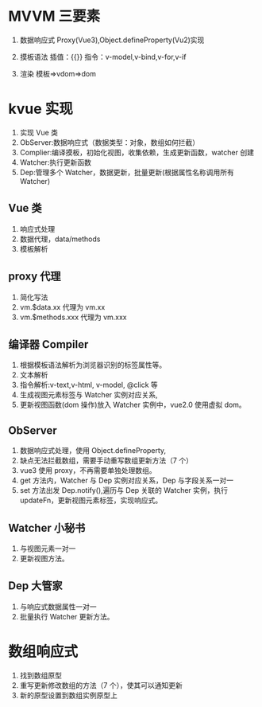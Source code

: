 # MVVM 三要素

1. 数据响应式
   Proxy(Vue3),Object.defineProperty(Vu2)实现
2. 摸板语法
   插值：{{}}
   指令：v-model,v-bind,v-for,v-if

3. 渲染
   模板=>vdom=>dom

# kvue 实现

1. 实现 Vue 类
2. ObServer:数据响应式（数据类型：对象，数组如何拦截）
3. Complier:编译摸板，初始化视图，收集依赖，生成更新函数，watcher 创建
4. Watcher:执行更新函数
5. Dep:管理多个 Watcher，数据更新，批量更新(根据属性名称调用所有 Watcher)

## Vue 类

1. 响应式处理
2. 数据代理，data/methods
3. 模板解析

## proxy 代理

1. 简化写法
2. vm.\$data.xx 代理为 vm.xx
3. vm.\$methods.xxx 代理为 vm.xxx

## 编译器 Compiler

1. 根据模板语法解析为浏览器识别的标签属性等。
2. 文本解析
3. 指令解析:v-text,v-html, v-model, @click 等
4. 生成视图元素标签与 Watcher 实例对应关系,
5. 更新视图函数(dom 操作)放入 Watcher 实例中，vue2.0 使用虚拟 dom。

## ObServer

1. 数据响应式处理，使用 Object.defineProperty,
2. 缺点无法拦截数组，需要手动重写数组更新方法（7 个）
3. vue3 使用 proxy，不再需要单独处理数组。
4. get 方法内，Watcher 与 Dep 实例对应关系，Dep 与字段关系一对一
5. set 方法出发 Dep.notify(),遍历与 Dep 关联的 Watcher 实例，执行 updateFn，更新视图元素标签，实现响应式。

## Watcher 小秘书

1. 与视图元素一对一
2. 更新视图方法。

## Dep 大管家

1. 与响应式数据属性一对一
2. 批量执行 Watcher 更新方法。

# 数组响应式

1. 找到数组原型
2. 重写更新修改数组的方法（7 个），使其可以通知更新
3. 新的原型设置到数组实例原型上
